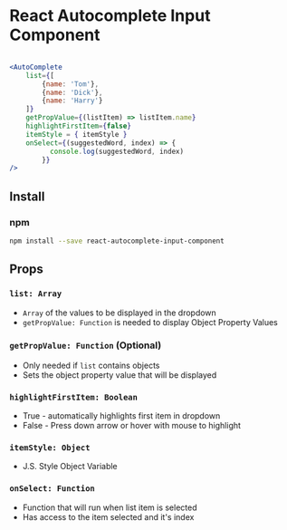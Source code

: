 
# React Autocomplete Input Component

```jsx

<AutoComplete
    list={[
        {name: 'Tom'},
        {name: 'Dick'},
        {name: 'Harry'}
    ]}
    getPropValue={(listItem) => listItem.name}
    highlightFirstItem={false}
    itemStyle = { itemStyle }
    onSelect={(suggestedWord, index) => {
          console.log(suggestedWord, index)
        }}
/>

```

## Install

### npm

```bash
npm install --save react-autocomplete-input-component
```

## Props

### `list: Array`
- `Array` of the values to be displayed in the dropdown
- `getPropValue: Function` is needed to display Object Property Values

### `getPropValue: Function` (Optional)
- Only needed if `list` contains objects
- Sets the object property value that will be displayed

### `highlightFirstItem: Boolean`
- True - automatically highlights first item in dropdown
- False - Press down arrow or hover with mouse to highlight

### `itemStyle: Object`
- J.S. Style Object Variable

### `onSelect: Function`
- Function that will run when list item is selected
- Has access to the item selected and it's index
